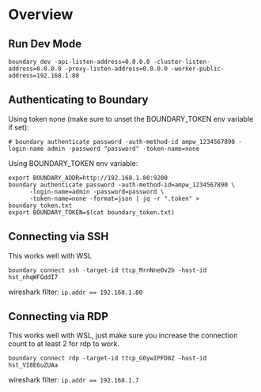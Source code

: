 # Overview

## Run Dev Mode

```shell
boundary dev -api-listen-address=0.0.0.0 -cluster-listen-address=0.0.0.0 -proxy-listen-address=0.0.0.0 -worker-public-address=192.168.1.80
```

## Authenticating to Boundary

Using token none (make sure to unset the BOUNDARY_TOKEN env variable if set):
```shell
# boundary authenticate password -auth-method-id ampw_1234567890 -login-name admin -password "password" -token-name=none
```

Using BOUNDARY_TOKEN env variable:
```shell
export BOUNDARY_ADDR=http://192.168.1.80:9200
boundary authenticate password -auth-method-id=ampw_1234567890 \
      -login-name=admin -password=password \
      -token-name=none -format=json | jq -r ".token" > boundary_token.txt
export BOUNDARY_TOKEN=$(cat boundary_token.txt)
```

## Connecting via SSH

This works well with WSL
```shell
boundary connect ssh -target-id ttcp_MrnNne0v2b -host-id hst_nhqWFGddI7
```
wireshark filter: `ip.addr == 192.168.1.80`

## Connecting via RDP

This works well with WSL, just make sure you increase the connection count to at least 2 for rdp to work.

```shell
boundary connect rdp -target-id ttcp_G0ywIPFD8Z -host-id hst_VI8E6uZUAa
```

wireshark filter: `ip.addr == 192.168.1.7`
